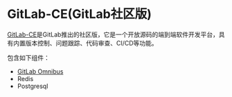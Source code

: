 # GitLab-CE(GitLab社区版)

[GitLab-CE](https://gitlab.com/gitlab-org/gitlab-ce)是GitLab推出的社区版，它是一个开放源码的端到端软件开发平台，具有内置版本控制、问题跟踪、代码审查、CI/CD等功能。

包含如下组件：

- [GitLab Omnibus](https://docs.gitlab.com/omnibus/)
- Redis
- Postgresql


